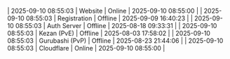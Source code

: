 | 2025-09-10 08:55:03 | Website | Online | 2025-09-10 08:55:00 |
| 2025-09-10 08:55:03 | Registration | Offline | 2025-09-09 16:40:23 |
| 2025-09-10 08:55:03 | Auth Server | Offline | 2025-08-18 09:33:31 |
| 2025-09-10 08:55:03 | Kezan (PvE) | Offline | 2025-08-03 17:58:02 |
| 2025-09-10 08:55:03 | Gurubashi (PvP) | Offline | 2025-08-23 21:44:06 |
| 2025-09-10 08:55:03 | Cloudflare | Online | 2025-09-10 08:55:00 |
